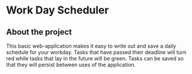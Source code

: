 # Work Day Scheduler 

## About the project
This basic web-application makes it easy to write out and save a daily schedule for your workday. Tasks that have passed their deadline will turn red while tasks that lay in the future will be green. Tasks can be saved so that they will persist between uses of the application.
